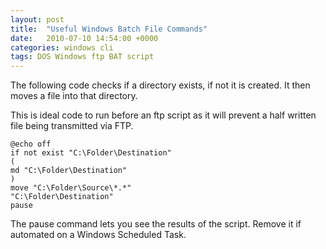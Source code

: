 ```yaml
---
layout: post
title:  "Useful Windows Batch File Commands"
date:   2010-07-10 14:54:00 +0000
categories: windows cli
tags: DOS Windows ftp BAT script
---
```


The following code checks if a directory exists, if not it is created. It then moves a file into that directory.

This is ideal code to run before an ftp script as it will prevent a half written file being transmitted via FTP.

```
@echo off
if not exist "C:\Folder\Destination"
(
md "C:\Folder\Destination"
)
move "C:\Folder\Source\*.*"
"C:\Folder\Destination"
pause
```

The pause command lets you see the results of the script. Remove it if automated on a Windows Scheduled Task.